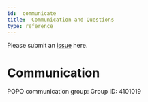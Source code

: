 ```yaml
---
id:  communicate
title:  Communication and Questions
type: reference
---
```


Please submit an [issue](https://g.hz.netease.com/deploy/torchpipe/-/issues) here.

# Communication
POPO communication group: Group ID: 4101019